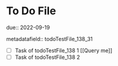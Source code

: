 # To Do File

due:: 2022-09-19

metadatafield:: todoTestFile_138\_31

- [ ] Task of todoTestFile_138 1 [[Query me]]
- [ ] Task of todoTestFile_138 2
